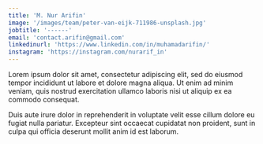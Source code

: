```yaml
---
title: 'M. Nur Arifin'
image: '/images/team/peter-van-eijk-711986-unsplash.jpg'
jobtitle: '------'
email: 'contact.arifin@gmail.com'
linkedinurl: 'https://www.linkedin.com/in/muhamadarifin/'
instagram: 'https://instagram.com/nurarif_in'
---
```


Lorem ipsum dolor sit amet, consectetur adipiscing elit, sed do eiusmod tempor incididunt ut labore et dolore magna aliqua. Ut enim ad minim veniam, quis nostrud exercitation ullamco laboris nisi ut aliquip ex ea commodo consequat.

Duis aute irure dolor in reprehenderit in voluptate velit esse cillum dolore eu fugiat nulla pariatur. Excepteur sint occaecat cupidatat non proident, sunt in culpa qui officia deserunt mollit anim id est laborum.

